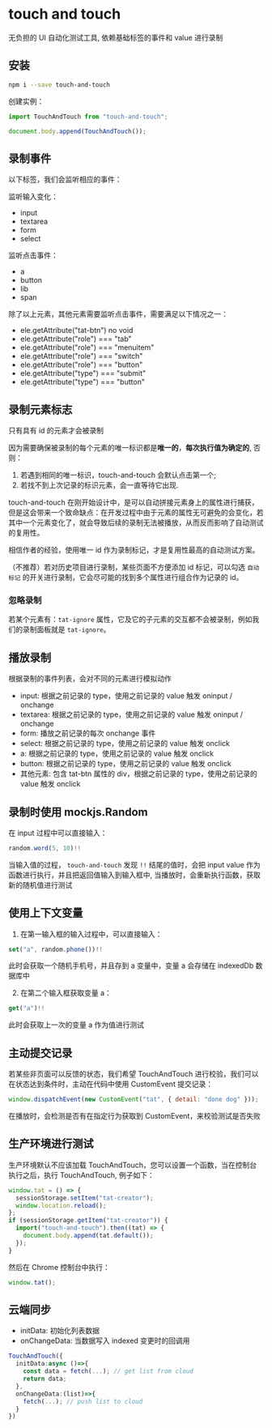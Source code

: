# touch and touch

无负担的 UI 自动化测试工具, 依赖基础标签的事件和 value 进行录制

## 安装

```sh
npm i --save touch-and-touch
```

创建实例：

```js
import TouchAndTouch from "touch-and-touch";

document.body.append(TouchAndTouch());
```

## 录制事件

以下标签，我们会监听相应的事件：

监听输入变化：

- input
- textarea
- form
- select

监听点击事件：

- a
- button
- lib
- span

除了以上元素，其他元素需要监听点击事件，需要满足以下情况之一：

- ele.getAttribute("tat-btn") no void
- ele.getAttribute("role") === "tab"
- ele.getAttribute("role") === "menuitem"
- ele.getAttribute("role") === "switch"
- ele.getAttribute("role") === "button"
- ele.getAttribute("type") === "submit"
- ele.getAttribute("type") === "button"

## 录制元素标志

只有具有 id 的元素才会被录制

因为需要确保被录制的每个元素的唯一标识都是**唯一的**，**每次执行值为确定的**, 否则：

1. 若遇到相同的唯一标识，touch-and-touch 会默认点击第一个;
2. 若找不到上次记录的标识元素，会一直等待它出现.

touch-and-touch 在刚开始设计中，是可以自动拼接元素身上的属性进行捕获，但是这会带来一个致命缺点：在开发过程中由于元素的属性无可避免的会变化，若其中一个元素变化了，就会导致后续的录制无法被播放，从而反而影响了自动测试的复用性。

相信作者的经验，使用唯一 id 作为录制标记，才是复用性最高的自动测试方案。

（不推荐）若对历史项目进行录制，某些页面不方便添加 id 标记，可以勾选 `自动标记` 的开关进行录制，它会尽可能的找到多个属性进行组合作为记录的 id。

### 忽略录制

若某个元素有：`tat-ignore` 属性，它及它的子元素的交互都不会被录制，例如我们的录制面板就是 `tat-ignore`。

## 播放录制

根据录制的事件列表，会对不同的元素进行模拟动作

- input: 根据之前记录的 type，使用之前记录的 value 触发 oninput / onchange
- textarea: 根据之前记录的 type，使用之前记录的 value 触发 oninput / onchange
- form: 播放之前记录的每次 onchange 事件
- select: 根据之前记录的 type，使用之前记录的 value 触发 onclick
- a: 根据之前记录的 type，使用之前记录的 value 触发 onclick
- button: 根据之前记录的 type，使用之前记录的 value 触发 onclick
- 其他元素: 包含 tat-btn 属性的 div，根据之前记录的 type，使用之前记录的 value 触发 onclick

## 录制时使用 mockjs.Random

在 input 过程中可以直接输入：

```js
random.word(5, 10)!!
```

当输入值的过程， `touch-and-touch` 发现 `!!` 结尾的值时，会把 input value 作为函数进行执行，并且把返回值输入到输入框中, 当播放时，会重新执行函数，获取新的随机值进行测试

## 使用上下文变量

1. 在第一输入框的输入过程中，可以直接输入：

```js
set("a", random.phone())!!
```

此时会获取一个随机手机号，并且存到 a 变量中，变量 a 会存储在 indexedDb 数据库中

2. 在第二个输入框获取变量 a：

```js
get("a")!!
```

此时会获取上一次的变量 a 作为值进行测试

## 主动提交记录

若某些非页面可以反馈的状态，我们希望 TouchAndTouch 进行校验，我们可以在状态达到条件时，主动在代码中使用 CustomEvent 提交记录：

```js
window.dispatchEvent(new CustomEvent("tat", { detail: "done dog" }));
```

在播放时，会检测是否有在指定行为获取到 CustomEvent，来校验测试是否失败

## 生产环境进行测试

生产环境默认不应该加载 TouchAndTouch，您可以设置一个函数，当在控制台执行之后，执行 TouchAndTouch, 例子如下：

```ts
window.tat = () => {
  sessionStorage.setItem("tat-creator");
  window.location.reload();
};
if (sessionStorage.getItem("tat-creator")) {
  import("touch-and-touch").then((tat) => {
    document.body.append(tat.default());
  });
}
```

然后在 Chrome 控制台中执行：

```js
window.tat();
```

## 云端同步

- initData: 初始化列表数据
- onChangeData: 当数据写入 indexed 变更时的回调用

```ts
TouchAndTouch({
  initData:async ()=>{
    const data = fetch(...); // get list from cloud
    return data;
  },
  onChangeData:(list)=>{
    fetch(...); // push list to cloud
  }
})
```
